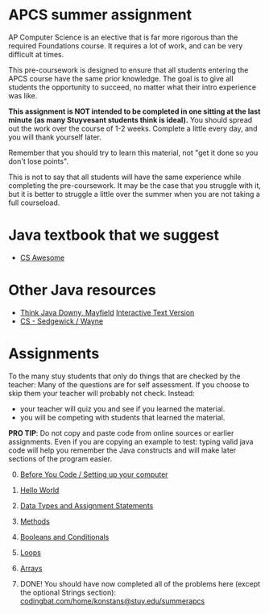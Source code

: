 # APCS summer assignment
AP Computer Science is an elective that is far more rigorous than the required Foundations course. It requires a lot of work, and can be very difficult at times. 

This pre-coursework is designed to ensure that all students entering the APCS course have the same prior knowledge. The goal is to give all students the opportunity to succeed, no matter what their intro experience was like.

**This assignment is NOT intended to be completed in one sitting at the last minute (as many Stuyvesant students think is ideal).** You should spread out the work over the course of 1-2 weeks. Complete a little every day, and you will thank yourself later. 

Remember that you should try to learn this material, not "get it done so you don't lose points". 

This is not to say that all students will have the same experience while completing the pre-coursework. It may be the case that you struggle with it, but it is better to struggle a little over the summer when you are not taking a full courseload. 

# Java textbook that we suggest
* [CS Awesome](https://runestone.academy/ns/books/published/csawesome/index.html)

# Other Java resources
* [Think Java Downy, Mayfield](http://greenteapress.com/thinkjava6/html/index.html)
 [Interactive Text Version](https://books.trinket.io/thinkjava/)
* [CS - Sedgewick / Wayne](https://introcs.cs.princeton.edu/java/)


# Assignments
To the many stuy students that only do things that are checked by the teacher: Many of the questions are for self assessment. If you choose to skip them your teacher will probably not check. Instead:
* your teacher will quiz you and see if you learned the material. 
* you will be competing with students that learned the material.

**PRO TIP**: Do not copy and paste code from online sources or earlier assignments. Even if you are copying an example to test: typing valid java code will help you remember the Java constructs and will make later sections of the program easier.

0. [Before You Code / Setting up your computer](https://github.com/konstantinnovation/SummerAssignmentAPCS/blob/main/assignments/00-BeforeYouCode.md)

1. [Hello World](https://github.com/konstantinnovation/SummerAssignmentAPCS/blob/main/assignments/01-HelloWorld.md)

2. [Data Types and Assignment Statements](https://github.com/konstantinnovation/SummerAssignmentAPCS/blob/main/assignments/02-DataTypesAndAssignments.md)

3. [Methods](https://github.com/konstantinnovation/SummerAssignmentAPCS/blob/main/assignments/03-Methods.md)

4. [Booleans and Conditionals](https://github.com/konstantinnovation/SummerAssignmentAPCS/blob/main/assignments/04-BooleansAndConditionals.md)

5. [Loops](https://github.com/konstantinnovation/SummerAssignmentAPCS/blob/main/assignments/05-Loops.md)

6. [Arrays](https://github.com/konstantinnovation/SummerAssignmentAPCS/blob/main/assignments/06-Arrays.md)

7. DONE! You should have now completed all of the problems here (except the optional Strings section): [codingbat.com/home/konstans@stuy.edu/summerapcs](https://codingbat.com/home/konstans@stuy.edu/summerapcs)
